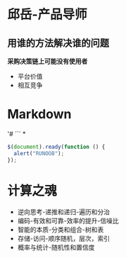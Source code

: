 # 邱岳-产品导师

## 用谁的方法解决谁的问题

**采购决策链上可能没有使用者**

- 平台价值
- 相互竞争

# Markdown

'# ``` \*

```javascript
$(document).ready(function () {
  alert("RUNOOB");
});
```

# 计算之魂

- 逆向思考-递推和递归-遍历和分治
- 编码-有效和可靠-效率的提升-信噪比
- 智能的本质-分类和组合-树和表
- 存储-访问-顺序随机，层次，索引
- 概率与统计-随机性和置信度
